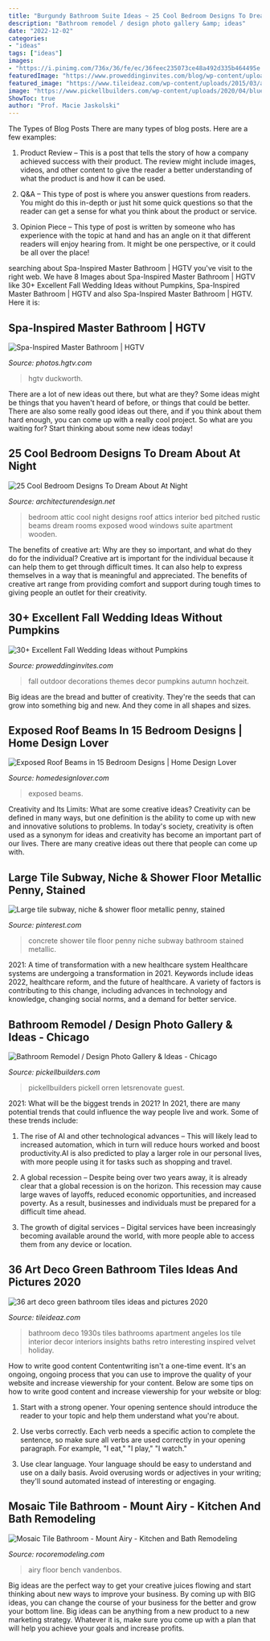 ```yaml
---
title: "Burgundy Bathroom Suite Ideas ~ 25 Cool Bedroom Designs To Dream About At Night"
description: "Bathroom remodel / design photo gallery &amp; ideas"
date: "2022-12-02"
categories:
- "ideas"
tags: ["ideas"]
images:
- "https://i.pinimg.com/736x/36/fe/ec/36feec235073ce48a492d335b464495e.jpg"
featuredImage: "https://www.proweddinginvites.com/blog/wp-content/uploads/2019/12/1-60.jpg"
featured_image: "https://www.tileideaz.com/wp-content/uploads/2015/03/art_deco_green_bathroom_tiles_5.jpg"
image: "https://www.pickellbuilders.com/wp-content/uploads/2020/04/blue-vanity-mosaic-tile-wall.jpg"
ShowToc: true
author: "Prof. Macie Jaskolski"
---
```



The Types of Blog Posts
There are many types of blog posts. Here are a few examples:
1. Product Review – This is a post that tells the story of how a company achieved success with their product. The review might include images, videos, and other content to give the reader a better understanding of what the product is and how it can be used.

2. Q&A – This type of post is where you answer questions from readers. You might do this in-depth or just hit some quick questions so that the reader can get a sense for what you think about the product or service.

3. Opinion Piece – This type of post is written by someone who has experience with the topic at hand and has an angle on it that different readers will enjoy hearing from. It might be one perspective, or it could be all over the place!


	

		
searching about Spa-Inspired Master Bathroom | HGTV you've visit to the right web. We have 8 Images about Spa-Inspired Master Bathroom | HGTV like 30+ Excellent Fall Wedding Ideas without Pumpkins, Spa-Inspired Master Bathroom | HGTV and also Spa-Inspired Master Bathroom | HGTV. Here it is:
		
    
## Spa-Inspired Master Bathroom | HGTV

<img loading=lazy src="https://hgtvhome.sndimg.com/content/dam/images/hgtv/fullset/2017/2/6/0/Kate-Duckworth_Camden-Kitchen_5.jpg.rend.hgtvcom.966.1449.suffix/1486407127562.jpeg" onerror="this.onerror=null;this.src='https://tse1.mm.bing.net/th?id=OIP.7OirTMZ4rtDlV9mA9yIh6AHaLH&amp;pid=15.1';" alt="Spa-Inspired Master Bathroom | HGTV">

_Source: photos.hgtv.com_

>hgtv duckworth. 

	

There are a lot of new ideas out there, but what are they? Some ideas might be things that you haven't heard of before, or things that could be better. There are also some really good ideas out there, and if you think about them hard enough, you can come up with a really cool project. So what are you waiting for? Start thinking about some new ideas today!

    
## 25 Cool Bedroom Designs To Dream About At Night

<img loading=lazy src="http://cdn.architecturendesign.net/wp-content/uploads/2014/09/19-adorable-attic-bedroom1.jpg" onerror="this.onerror=null;this.src='https://tse2.mm.bing.net/th?id=OIP.WDqvxhzi9pQx68zD18mMJQHaF8&amp;pid=15.1';" alt="25 Cool Bedroom Designs To Dream About At Night">

_Source: architecturendesign.net_

>bedroom attic cool night designs roof attics interior bed pitched rustic beams dream rooms exposed wood windows suite apartment wooden. 

	

The benefits of creative art: Why are they so important, and what do they do for the individual?
Creative art is important for the individual because it can help them to get through difficult times. It can also help to express themselves in a way that is meaningful and appreciated. The benefits of creative art range from providing comfort and support during tough times to giving people an outlet for their creativity.

    
## 30+ Excellent Fall Wedding Ideas Without Pumpkins

<img loading=lazy src="https://www.proweddinginvites.com/blog/wp-content/uploads/2019/12/1-60.jpg" onerror="this.onerror=null;this.src='https://tse2.mm.bing.net/th?id=OIP.tdywnpC96EQEWYEKEWImPgHaMW&amp;pid=15.1';" alt="30+ Excellent Fall Wedding Ideas without Pumpkins">

_Source: proweddinginvites.com_

>fall outdoor decorations themes decor pumpkins autumn hochzeit. 

	

Big ideas are the bread and butter of creativity. They're the seeds that can grow into something big and new. And they come in all shapes and sizes.

    
## Exposed Roof Beams In 15 Bedroom Designs | Home Design Lover

<img loading=lazy src="http://homedesignlover.com/wp-content/uploads/2013/06/9-carmel-room.jpg" onerror="this.onerror=null;this.src='https://tse3.mm.bing.net/th?id=OIP.INLkHZ1Q5ukXhrafvtM4LgHaEs&amp;pid=15.1';" alt="Exposed Roof Beams in 15 Bedroom Designs | Home Design Lover">

_Source: homedesignlover.com_

>exposed beams. 

	

Creativity and Its Limits: What are some creative ideas?
Creativity can be defined in many ways, but one definition is the ability to come up with new and innovative solutions to problems. In today's society, creativity is often used as a synonym for ideas and creativity has become an important part of our lives. There are many creative ideas out there that people can come up with.

    
## Large Tile Subway, Niche &amp; Shower Floor Metallic Penny, Stained

<img loading=lazy src="https://i.pinimg.com/736x/36/fe/ec/36feec235073ce48a492d335b464495e.jpg" onerror="this.onerror=null;this.src='https://tse4.mm.bing.net/th?id=OIP.ww0oMju7_6gEpsh1sR_q3QHaJ3&amp;pid=15.1';" alt="Large tile subway, niche &amp; shower floor metallic penny, stained">

_Source: pinterest.com_

>concrete shower tile floor penny niche subway bathroom stained metallic. 

	

2021: A time of transformation with a new healthcare system
Healthcare systems are undergoing a transformation in 2021. Keywords include ideas 2022, healthcare reform, and the future of healthcare. A variety of factors is contributing to this change, including advances in technology and knowledge, changing social norms, and a demand for better service.

    
## Bathroom Remodel / Design Photo Gallery &amp; Ideas - Chicago

<img loading=lazy src="https://www.pickellbuilders.com/wp-content/uploads/2020/04/blue-vanity-mosaic-tile-wall.jpg" onerror="this.onerror=null;this.src='https://tse3.mm.bing.net/th?id=OIP.FMDe1AqTHDFPdf3fRPf6qgHaKX&amp;pid=15.1';" alt="Bathroom Remodel / Design Photo Gallery &amp; Ideas - Chicago">

_Source: pickellbuilders.com_

>pickellbuilders pickell orren letsrenovate guest. 

	

2021: What will be the biggest trends in 2021?
In 2021, there are many potential trends that could influence the way people live and work. Some of these trends include:
1. The rise of AI and other technological advances – This will likely lead to increased automation, which in turn will reduce hours worked and boost productivity.AI is also predicted to play a larger role in our personal lives, with more people using it for tasks such as shopping and travel.

2. A global recession – Despite being over two years away, it is already clear that a global recession is on the horizon. This recession may cause large waves of layoffs, reduced economic opportunities, and increased poverty. As a result, businesses and individuals must be prepared for a difficult time ahead.

3. The growth of digital services – Digital services have been increasingly becoming available around the world, with more people able to access them from any device or location.

    
## 36 Art Deco Green Bathroom Tiles Ideas And Pictures 2020

<img loading=lazy src="https://www.tileideaz.com/wp-content/uploads/2015/03/art_deco_green_bathroom_tiles_5.jpg" onerror="this.onerror=null;this.src='https://tse1.mm.bing.net/th?id=OIP.ilhTqCohA5NRHCFnIwLiqAHaLK&amp;pid=15.1';" alt="36 art deco green bathroom tiles ideas and pictures 2020">

_Source: tileideaz.com_

>bathroom deco 1930s tiles bathrooms apartment angeles los tile interior decor interiors insights baths retro interesting inspired velvet holiday. 

	

How to write good content
Contentwriting isn't a one-time event. It's an ongoing, ongoing process that you can use to improve the quality of your website and increase viewership for your content. Below are some tips on how to write good content and increase viewership for your website or blog: 
1) Start with a strong opener. Your opening sentence should introduce the reader to your topic and help them understand what you're about. 

2) Use verbs correctly. Each verb needs a specific action to complete the sentence, so make sure all verbs are used correctly in your opening paragraph. For example, "I eat," "I play," "I watch." 

3) Use clear language. Your language should be easy to understand and use on a daily basis. Avoid overusing words or adjectives in your writing; they'll sound automated instead of interesting or engaging.

    
## Mosaic Tile Bathroom - Mount Airy - Kitchen And Bath Remodeling

<img loading=lazy src="https://rocoremodeling.com/wp-content/uploads/2019/06/Shower-Mosaic-Tile.jpg" onerror="this.onerror=null;this.src='https://tse2.mm.bing.net/th?id=OIP.KN31odFE802-ilk3EsOlRQHaMv&amp;pid=15.1';" alt="Mosaic Tile Bathroom - Mount Airy - Kitchen and Bath Remodeling">

_Source: rocoremodeling.com_

>airy floor bench vandenbos. 

	

Big ideas are the perfect way to get your creative juices flowing and start thinking about new ways to improve your business. By coming up with BIG ideas, you can change the course of your business for the better and grow your bottom line. Big ideas can be anything from a new product to a new marketing strategy. Whatever it is, make sure you come up with a plan that will help you achieve your goals and increase profits.

